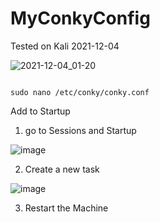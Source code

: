 # MyConkyConfig

Tested on Kali 2021-12-04

![2021-12-04_01-20](https://user-images.githubusercontent.com/66146701/144705945-e5a07e24-9ed0-44c1-9e4b-2196b2b617b7.png)


```

sudo nano /etc/conky/conky.conf

```

Add to Startup

1. go to Sessions and Startup

![image](https://user-images.githubusercontent.com/66146701/144706201-a56f7283-0567-4a4e-be8b-b03b2421a26e.png)

2. Create a new task

![image](https://user-images.githubusercontent.com/66146701/144706239-bb5ddfd4-3c79-4b22-afc0-a35adba3ca5e.png)

3. Restart the Machine
